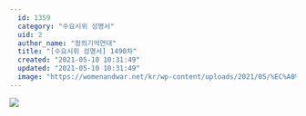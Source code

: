 ```yaml
---
  id: 1359
  category: "수요시위 성명서"
  uid: 2
  author_name: "정의기억연대"
  title: "[수요시위 성명서] 1490차"
  created: "2021-05-10 10:31:49"
  updated: "2021-05-10 10:31:49"
  image: "https://womenandwar.net/kr/wp-content/uploads/2021/05/%EC%A0%9C1490%EC%B0%A8_%EC%9D%BC%EB%B3%B8%EA%B5%B0%EC%84%B1%EB%85%B8%EC%98%88%EC%A0%9C_%EB%AC%B8%EC%A0%9C%ED%95%B4%EA%B2%B0%EC%9D%84_%EC%9C%84%ED%95%9C_%EC%A0%95%EA%B8%B0_%EC%88%98%EC%9A%94%EC%8B%9C%EC%9C%84_%EC%84%B1%EB%AA%85%EC%84%9C%EA%B5%90%EC%82%AC%EB%9F%AC%EB%8B%9D%ED%81%AC%EB%A3%A8TRC002.jpg"
---
```

[![](https://womenandwar.net/kr/wp-content/uploads/2021/05/%EC%A0%9C1490%EC%B0%A8_%EC%9D%BC%EB%B3%B8%EA%B5%B0%EC%84%B1%EB%85%B8%EC%98%88%EC%A0%9C_%EB%AC%B8%EC%A0%9C%ED%95%B4%EA%B2%B0%EC%9D%84_%EC%9C%84%ED%95%9C_%EC%A0%95%EA%B8%B0_%EC%88%98%EC%9A%94%EC%8B%9C%EC%9C%84_%EC%84%B1%EB%AA%85%EC%84%9C%EA%B5%90%EC%82%AC%EB%9F%AC%EB%8B%9D%ED%81%AC%EB%A3%A8TRC002.jpg)](https://womenandwar.net/kr/wp-content/uploads/2021/05/%EC%A0%9C1490%EC%B0%A8_%EC%9D%BC%EB%B3%B8%EA%B5%B0%EC%84%B1%EB%85%B8%EC%98%88%EC%A0%9C_%EB%AC%B8%EC%A0%9C%ED%95%B4%EA%B2%B0%EC%9D%84_%EC%9C%84%ED%95%9C_%EC%A0%95%EA%B8%B0_%EC%88%98%EC%9A%94%EC%8B%9C%EC%9C%84_%EC%84%B1%EB%AA%85%EC%84%9C%EA%B5%90%EC%82%AC%EB%9F%AC%EB%8B%9D%ED%81%AC%EB%A3%A8TRC002.jpg)